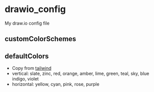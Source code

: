 # drawio_config

My draw.io config file

## customColorSchemes


## defaultColors

- Copy from [tailwind](https://tailwindcss.com/docs/customizing-colors)
- vertical: slate, zinc, red, orange, amber, lime, green, teal, sky, blue indigo, violet
- horizontal: yellow, cyan, pink, rose, purple